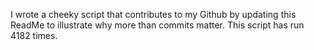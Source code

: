 I wrote a cheeky script that contributes to my Github by updating this ReadMe to illustrate why more than commits matter. This script has run 4182 times.